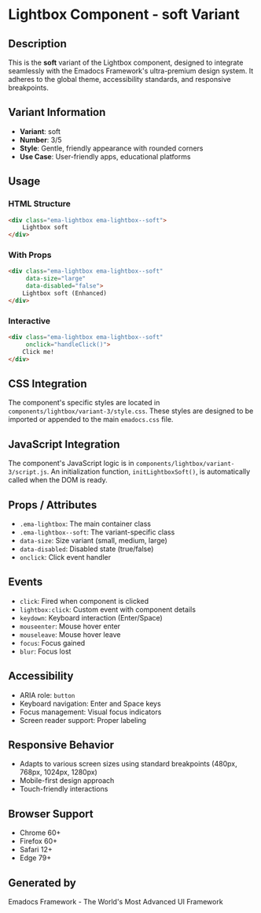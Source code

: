 # Lightbox Component - soft Variant

## Description
This is the **soft** variant of the Lightbox component, designed to integrate seamlessly with the Emadocs Framework's ultra-premium design system. It adheres to the global theme, accessibility standards, and responsive breakpoints.

## Variant Information
- **Variant**: soft
- **Number**: 3/5
- **Style**: Gentle, friendly appearance with rounded corners
- **Use Case**: User-friendly apps, educational platforms

## Usage

### HTML Structure
```html
<div class="ema-lightbox ema-lightbox--soft">
    Lightbox soft
</div>
```

### With Props
```html
<div class="ema-lightbox ema-lightbox--soft" 
     data-size="large" 
     data-disabled="false">
    Lightbox soft (Enhanced)
</div>
```

### Interactive
```html
<div class="ema-lightbox ema-lightbox--soft" 
     onclick="handleClick()">
    Click me!
</div>
```

## CSS Integration
The component's specific styles are located in `components/lightbox/variant-3/style.css`. These styles are designed to be imported or appended to the main `emadocs.css` file.

## JavaScript Integration
The component's JavaScript logic is in `components/lightbox/variant-3/script.js`. An initialization function, `initLightboxSoft()`, is automatically called when the DOM is ready.

## Props / Attributes
- `.ema-lightbox`: The main container class
- `.ema-lightbox--soft`: The variant-specific class
- `data-size`: Size variant (small, medium, large)
- `data-disabled`: Disabled state (true/false)
- `onclick`: Click event handler

## Events
- `click`: Fired when component is clicked
- `lightbox:click`: Custom event with component details
- `keydown`: Keyboard interaction (Enter/Space)
- `mouseenter`: Mouse hover enter
- `mouseleave`: Mouse hover leave
- `focus`: Focus gained
- `blur`: Focus lost

## Accessibility
- ARIA role: `button`
- Keyboard navigation: Enter and Space keys
- Focus management: Visual focus indicators
- Screen reader support: Proper labeling

## Responsive Behavior
- Adapts to various screen sizes using standard breakpoints (480px, 768px, 1024px, 1280px)
- Mobile-first design approach
- Touch-friendly interactions

## Browser Support
- Chrome 60+
- Firefox 60+
- Safari 12+
- Edge 79+

## Generated by
Emadocs Framework - The World's Most Advanced UI Framework
